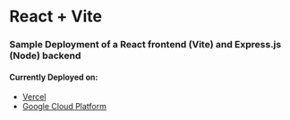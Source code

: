 # React + Vite

### Sample Deployment of a React frontend (Vite) and Express.js (Node) backend
#### Currently Deployed on:
- [Vercel](https://room-admin-vercel.vercel.app/)
- [Google Cloud Platform](https://room-admin-470143560694.us-central1.run.app)